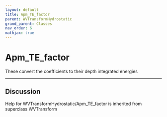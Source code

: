 ```yaml
---
layout: default
title: Apm_TE_factor
parent: WVTransformHydrostatic
grand_parent: Classes
nav_order: 6
mathjax: true
---
```


#  Apm_TE_factor

These convert the coefficients to their depth integrated energies


---

## Discussion

Help for WVTransformHydrostatic/Apm_TE_factor is inherited from superclass WVTransform
